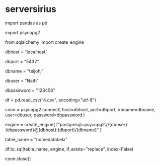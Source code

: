 # serversirius
import pandas as pd

import psycopg2

from sqlalchemy import create_engine



dbhost = "localhost"

dbport = "5432"

dbname = "teljohj"

dbuser = "Nath"

dbpassword = "123456"



df = pd.read_csv("4.csv", encoding="utf-8")


conn = psycopg2.connect(
    host=dbhost, port=dbport, dbname=dbname, user=dbuser, password=dbpassword
)


engine = create_engine(
    f"postgresql+psycopg2://{dbuser}:{dbpassword}@{dbhost}:{dbport}/{dbname}"
)



table_name = "nomedatabela"



df.to_sql(table_name, engine, if_exists="replace", index=False)



conn.close()
